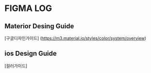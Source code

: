 # FIGMA LOG

## Materior Desing Guide
[구글디자인가이드] (https://m3.material.io/styles/color/system/overview)

## ios Design Guide
[컬러가이드]